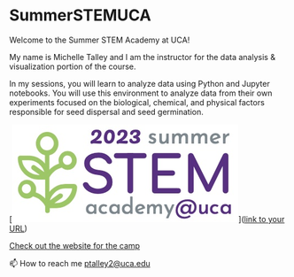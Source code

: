 # SummerSTEMUCA

Welcome to the Summer STEM Academy at UCA!

My name is Michelle Talley and I am the instructor for the data analysis & visualization portion of the course.

In my sessions, you will learn to analyze data using Python and Jupyter notebooks.  You will use this environment to analyze data from their own experiments focused on the biological, chemical, and physical factors responsible for seed dispersal and seed germination. 

[![Check out the website for the camp](./2023%20Logo%20final.jpg)]([link to your URL](https://uca.edu/steminstitute/summer-stem-academy/))

[Check out the website for the camp](https://uca.edu/steminstitute/summer-stem-academy/) 

📫 How to reach me ptalley2@uca.edu

